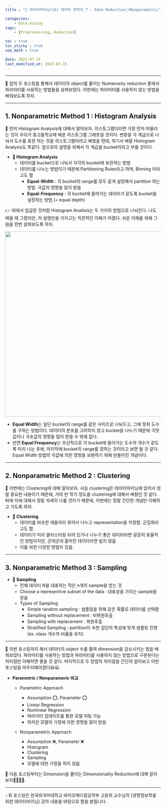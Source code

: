 ```yaml
---
title : "🧩 데이터마이닝(14) 데이터 전처리_7 : Data Reduction//Nonparametric"

categories:
    - Data_mining
tags:
    - [Preprocessing, Reduction]

toc : true
toc_sticky : true 
use_math : true  

date: 2022-07-15
last_modified_at: 2022-07-15 
---  
```

  
* * *  

🧩 앞의 두 포스팅을 통해서 데이터의 object를 줄이는 Numerosity reduction 중에서 파라미터를 사용하는 방법들을 살펴보았다. 이번에는 파라미터를 사용하지 않는 방법을 배워보도록 하자.  

* * *  
## 1. Nonparametric Method 1 : Histogram Analysis  

🧩 먼저 <a>Histogram Analysis</a>에 대해서 알아보자. 히스토그램이라면 가장 먼저 떠올리는 것이 우리가 중고들학교때 배운 히스토그램 그래프일 것이다. 변량을 각 계급으로 나눠서 도수를 표현 하는 것을 히스토그램이라고 배웠을 텐데, 여기서 배울 Histogram Analysis도 똑같다. 앞으로의 설명을 위해서 각 계급을 bucket이라고 부를 것이다.<br>  

- <b>📝 Histogram Analysis</b><br>  
    - 데이터를 bucket으로 나눠서 각각의 bucket에 보관하는 방법  
    - 데이터를 나누는 방법이기 때문에 <a>Partitioning Rules</a>라고 하며, Binning 이라고도 함<br>  
        - <b>Equal-Width</b> : 각 bucket의 range를 모두 같게 설정해서 partition 하는 방법. 극값의 영향을 많이 받음<br>  
        - <b>Equal-Frequency</b> : 각 bucket에 들어가는 데이터가 같도록 bucket을 설정하는 방법 (= equal depth)<br>  

👉 위에서 업급한 것처럼 Histogram Analtsis는 두 가지의 방법으로 나눠진다. 나도 배울 때 그랬지만, 저 설명만을 가지고는 직관적인 이해가 어렵다. 쉬운 이해를 위해 그림을 한번 살펴보도록 하자.<br>  

<p align="center"><img src="https://user-images.githubusercontent.com/65170165/179148064-357ab521-9615-4cbf-a1e4-f045e8cec6e1.png" width="600" /></p>  

- <a><b>Equal Width</b></a>는 일단 bucket의 range를 같은 사이즈로 나눠두고, 그에 맞취 도수를 구하는 방법이다. 데이터의 분포를 고려하지 않고 bucket을 나누기 때문에 극댓값이나 극솟값의 영향을 많이 받을 수 밖에 없다.<br>  
- 반면 <a><b>Equal Frequency</b></a>는 우선적으로 각 bucket에 들어가는 도수의 개수가 같도록 미리 나눈 후에, 마지막에 bucket의 range를 정하는 것이라고 보면 될 것 같다. Equal Width 방법의 극값에 의한 영향을 보완하기 위해 만들어진 개념이다.  

* * *  

## 2. Nonparametric Method 2 : Clustering  

🧩 이번에는 Clustering에 대해 알아보자. 사실 clustering은 데이터마이닝에 있어서 정말 중요한 내용이기 때문에, 거의 반 학기 정도를 clustering에 대해서 배웠던 것 같다. 뒤에 이에 대해서 정말 자세히 다룰 것이기 때문에, 이번에는 정말 간단한 개념만 이해하고 가도록 하자.  

- <b>📝 Clustering</b><br>  
    - 데이터를 <a>비슷한 애들끼리</a> 묶어서 나누고 representation을 저장함. <a>군집화</a>라고도 함.  
    - 데이터가 미리 클러스터링 되어 있거나 나누기 좋은 데이터라면 굉장히 효율적인 방법이지만, 군데군데 흩어진 데이터라면 쉽지 않음  
    - 이를 위한 다양한 방법이 있음.  

* * *  

## 3. Nonparametric Method 3 : Sampling  

- <b>📝 Sampling</b><br>  
    - 전체 데이터 N을 대표하는 작은 n개의 sample을 얻는 것  
    - Choose a representive subset of the data : 대표성을 가지는 sample을 얻음<br>    
    - Types of Sampling  
        - Simple random sampling : 샘플링을 위해 같은 확률로 데이터를 선택함  
        - Sampling without replacement : 비복원추출  
        - Sampling with replacement : 복원추출  
        - Stratified Sampling : partition이 속한 집단의 특성에 맞게 샘플링 진행 (ex. class 개수의 비율을 유지)<br>  

  

* * *  

🧩 이번 포스팅까지 해서 데이터의 object 수를 줄여 dimension을 감소시키는 법을 배워보았다. 파라미터를 사용하는 방법과 파라미터를 사용하지 않는 방법으로 구분된다는 차이점만 이해하면 좋을 것 같다. 마지막으로 두 방법의 차이점을 간단히 알아보고 이번 포스팅을 마무리해야겠다😃😃.<br>  

- <b>Parametric / Nonparameric 비교</b><br>  
    - <a>Parametric Approach</a>  
        - Assumption ⭕, Parameter ⭕  
        - Linear Regression  
        - Nonlinear Regression  
        - 파라미터 업데이트를 통한 모델 피팅 가능  
        - 하지만 모델의 가정에 의한 영향을 많이 받음<br>  

    - <a>Nonparametric Approach</a>  
        - Assumption ❌, Parameter ❌  
        - Histogram  
        - Clustering  
        - Sampling  
        - 모델에 대한 가정을 하지 않음<br>  

🧩 다음 포스팅부터는 Dimension을 줄이는 Dimensionality Reduction에 대해 알아보자🏃‍♂️🏃‍♂️.  

* * *  
<div style="text-align: left">💡위 포스팅은 한국외국어대학교 바이오메디컬공학부 고윤희 교수님의 [생명정보학을 위한 데이터마이닝] 강의 내용을 바탕으로 함을 밝힙니다.</div>
